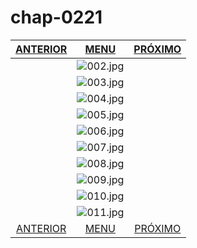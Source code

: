# chap-0221
|[ANTERIOR](/chap-0220/readme.md)|[MENU](/readme.md)|[PRÓXIMO](/chap-0222/readme.md)|
 |:--:|:--:|:--:|
||![002.jpg](002.jpg)||
||![003.jpg](003.jpg)||
||![004.jpg](004.jpg)||
||![005.jpg](005.jpg)||
||![006.jpg](006.jpg)||
||![007.jpg](007.jpg)||
||![008.jpg](008.jpg)||
||![009.jpg](009.jpg)||
||![010.jpg](010.jpg)||
||![011.jpg](011.jpg)||
|[ANTERIOR](/chap-0220/readme.md)|[MENU](/readme.md)|[PRÓXIMO](/chap-0222/readme.md)|

